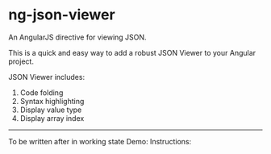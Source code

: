 # ng-json-viewer
An AngularJS directive for viewing JSON.

This is a quick and easy way to add a robust JSON Viewer to your Angular project.

JSON Viewer includes:
1. Code folding
2. Syntax highlighting
3. Display value type
4. Display array index

----

To be written after in working state
Demo:
Instructions:
